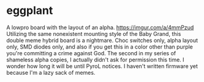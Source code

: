 # eggplant
A lowpro board with the layout of an alpha.
https://imgur.com/a/4mmPzud
Utilizing the same nonexistent mounting style of the Baby Grand, this double meme hybrid board is a nightmare. Choc switches only, alpha layout only, SMD diodes only, and also if you get this in a color other than purple you're committing a crime against God.
The second in my series of shameless alpha copies, I actually didn't ask for permission this time. I wonder how long it will be until PyroL notices. I haven't written firmware yet because I'm a lazy sack of memes.
